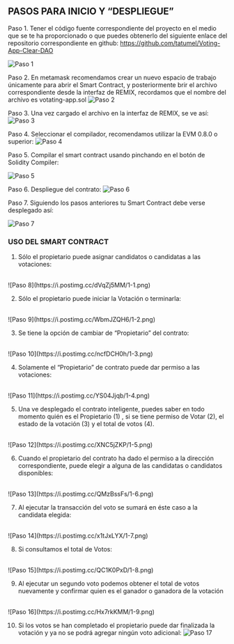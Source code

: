  ## PASOS PARA INICIO Y “DESPLIEGUE”

Paso 1. Tener el código fuente correspondiente del proyecto en el medio que se te ha proporcionado o que puedes obtenerlo del siguiente enlace del repositorio correspondiente en github: https://github.com/tatumel/Voting-App-Clear-DAO

![Paso 1](https://i.postimg.cc/0QLJGxvZ/1.png)


Paso 2. En metamask recomendamos crear un nuevo espacio de trabajo únicamente para abrir el Smart Contract, y posteriormente brir el archivo correspondiente desde la interfaz de REMIX, recordamos que el nombre del archivo es votating-app.sol
![Paso 2](https://i.postimg.cc/prfyDFqX/2.png)


Paso 3. Una vez cargado el archivo en la interfaz de REMIX, se ve así:
![Paso 3](https://i.postimg.cc/0y2rwrmP/3.png)


Paso 4. Seleccionar el compilador, recomendamos utilizar la EVM 0.8.0 o superior:
![Paso 4](https://i.postimg.cc/pVz9NwRb/4.png)


Paso 5. Compilar el smart contract usando pinchando en el botón de Solidity Compiler:

![Paso 5](https://i.postimg.cc/QxDFjfdB/5.png)


Paso 6. Despliegue del contrato:
![Paso 6](https://i.postimg.cc/X7gpq9rs/6.png)


Paso 7. Siguiendo los pasos anteriores tu Smart Contract debe verse desplegado así:

![Paso 7](https://i.postimg.cc/CxP5HYHD/7.png)



### USO DEL SMART CONTRACT

1. Sólo el propietario puede asignar candidatos o candidatas a las votaciones:
<br/>
![Paso 8](https://i.postimg.cc/dVqZj5MM/1-1.png)


2. Sólo el propietario puede iniciar la Votación o terminarla:
<br/>
![Paso 9](https://i.postimg.cc/WbmJZQH6/1-2.png)


3. Se tiene la opción de cambiar de “Propietario” del contrato:
<br/>
![Paso 10](https://i.postimg.cc/ncfDCH0h/1-3.png)


4. Solamente el “Propietario” de contrato puede dar permiso a las votaciones:
<br/>
![Paso 11](https://i.postimg.cc/YS04Jjqb/1-4.png)


5. Una ve desplegado el contrato inteligente, puedes saber en todo momento quién es el Propietario (1) , si se tiene permiso de Votar (2), el estado de la votación (3) y el total de votos (4).
<br/>
![Paso 12](https://i.postimg.cc/XNC5jZKP/1-5.png)


6. Cuando el propietario del contrato ha dado el permiso a la dirección correspondiente, puede elegir a alguna de las candidatas o candidatos disponibles:
<br/>
![Paso 13](https://i.postimg.cc/QMzBssFs/1-6.png)


7. Al ejecutar la transacción del voto se sumará en éste caso a la candidata elegida:
<br/>
![Paso 14](https://i.postimg.cc/x1tJxLYX/1-7.png)


8. Si consultamos el total de Votos:
<br/>
![Paso 15](https://i.postimg.cc/QC1K0PxD/1-8.png)


9. Al ejecutar un segundo voto podemos obtener el total de votos nuevamente y confirmar quien es el ganador o ganadora de la votación
<br/>
![Paso 16](https://i.postimg.cc/Hx7rkKMM/1-9.png)


10. Si los votos se han completado el propietario puede dar finalizada la votación y ya no se podrá agregar ningún voto adicional:
![Paso 17](https://i.postimg.cc/zvZVbjwc/2-1.png)
